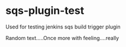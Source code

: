 sqs-plugin-test
===============

Used for testing jenkins sqs build trigger plugin

Random text.....Once more with feeling....really